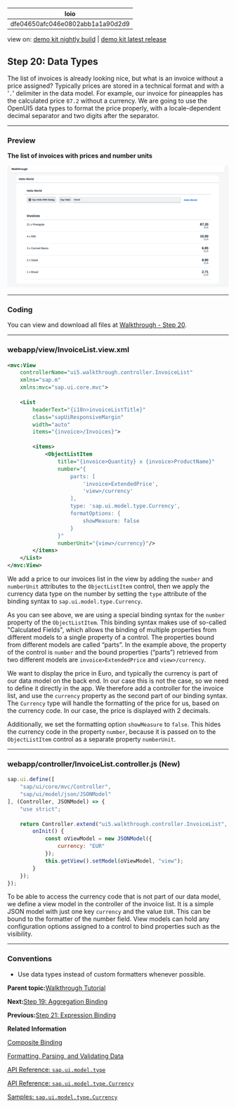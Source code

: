 <!-- loiodfe04650afc046e0802abb1a1a90d2d9 -->

| loio |
| -----|
| dfe04650afc046e0802abb1a1a90d2d9 |

<div id="loio">

view on: [demo kit nightly build](https://sdk.openui5.org/nightly/#/topic/dfe04650afc046e0802abb1a1a90d2d9) | [demo kit latest release](https://sdk.openui5.org/topic/dfe04650afc046e0802abb1a1a90d2d9)</div>

## Step 20: Data Types

The list of invoices is already looking nice, but what is an invoice without a price assigned? Typically prices are stored in a technical format and with a '`.`' delimiter in the data model. For example, our invoice for pineapples has the calculated price `87.2` without a currency. We are going to use the OpenUI5 data types to format the price properly, with a locale-dependent decimal separator and two digits after the separator.

***

### Preview

  
  
**The list of invoices with prices and number units**

![](images/loiodc9e919119564ddab78b8d0550ecfa9b_LowRes.png "The list of invoices with prices and number units")

***

<a name="loiodfe04650afc046e0802abb1a1a90d2d9__section_wqj_flk_syb"/>

### Coding

You can view and download all files at [Walkthrough - Step 20](https://sdk.openui5.org/entity/sap.m.tutorial.walkthrough/sample/sap.m.tutorial.walkthrough.20).

***

<a name="loiodfe04650afc046e0802abb1a1a90d2d9__section_xqj_flk_syb"/>

### webapp/view/InvoiceList.view.xml

```xml
<mvc:View
    controllerName="ui5.walkthrough.controller.InvoiceList"
    xmlns="sap.m"
    xmlns:mvc="sap.ui.core.mvc">

    <List
        headerText="{i18n>invoiceListTitle}"
        class="sapUiResponsiveMargin"
        width="auto"
        items="{invoice>/Invoices}">
        
        <items>
            <ObjectListItem
                title="{invoice>Quantity} x {invoice>ProductName}"
                number="{
                    parts: [
                        'invoice>ExtendedPrice',
                        'view>/currency'
                    ],
                    type: 'sap.ui.model.type.Currency',
                    formatOptions: {
                        showMeasure: false
                    }
                }"
                numberUnit="{view>/currency}"/>
        </items>
    </List>
</mvc:View>
```

We add a price to our invoices list in the view by adding the `number` and `numberUnit` attributes to the `ObjectListItem` control, then we apply the currency data type on the number by setting the `type` attribute of the binding syntax to `sap.ui.model.type.Currency`.

As you can see above, we are using a special binding syntax for the `number` property of the `ObjectListItem`. This binding syntax makes use of so-called "Calculated Fields", which allows the binding of multiple properties from different models to a single property of a control. The properties bound from different models are called “parts”. In the example above, the property of the control is `number` and the bound properties \(“parts”\) retrieved from two different models are `invoice>ExtendedPrice` and `view>/currency`.

We want to display the price in Euro, and typically the currency is part of our data model on the back end. In our case this is not the case, so we need to define it directly in the app. We therefore add a controller for the invoice list, and use the `currency` property as the second part of our binding syntax. The `Currency` type will handle the formatting of the price for us, based on the currency code. In our case, the price is displayed with 2 decimals.

Additionally, we set the formatting option `showMeasure` to `false`. This hides the currency code in the property `number`, because it is passed on to the `ObjectListItem` control as a separate property `numberUnit`.

***

### webapp/controller/InvoiceList.controller.js \(New\)

```js
sap.ui.define([
	"sap/ui/core/mvc/Controller",
	"sap/ui/model/json/JSONModel"
], (Controller, JSONModel) => {
	"use strict";

	return Controller.extend("ui5.walkthrough.controller.InvoiceList", {
		onInit() {
			const oViewModel = new JSONModel({
				currency: "EUR"
			});
			this.getView().setModel(oViewModel, "view");
		}
	});
});
```

To be able to access the currency code that is not part of our data model, we define a view model in the controller of the invoice list. It is a simple JSON model with just one key `currency` and the value `EUR`. This can be bound to the formatter of the number field. View models can hold any configuration options assigned to a control to bind properties such as the visibility.

***

### Conventions

-   Use data types instead of custom formatters whenever possible.


**Parent topic:**[Walkthrough Tutorial](Walkthrough_Tutorial_3da5f4b.md "In this tutorial we will introduce you to all major development paradigms of OpenUI5.")

**Next:**[Step 19: Aggregation Binding](Step_19_Aggregation_Binding_bf71375.md "Now that we have established a good structure for our app, it's time to add some more functionality. We start exploring more features of data binding by adding some invoice data in JSON format that we display in a list below the panel.")

**Previous:**[Step 21: Expression Binding](Step_21_Expression_Binding_c98d573.md "Sometimes the predefined types of OpenUI5 are not flexible enough and you want to do a simple calculation or formatting in the view - that is where expressions are really helpful. We use them to format our price according to the current number in the data model.")

**Related Information**  


[Composite Binding](Composite_Binding_a2fe8e7.md "Calculated fields enable the binding of multiple properties in different models to a single property of a control.")

[Formatting, Parsing, and Validating Data](Formatting_Parsing_and_Validating_Data_07e4b92.md "Data that is presented on the UI often has to be converted so that is human readable and fits to the locale of the user. On the other hand, data entered by the user has to be parsed and validated to be understood by the data source. For this purpose, you use formatters and data types.")

[API Reference: `sap.ui.model.type`](https://sdk.openui5.org/api/sap.ui.model.type)

[API Reference: `sap.ui.model.type.Currency`](https://sdk.openui5.org/api/sap.ui.model.type.Currency)

[Samples: `sap.ui.model.type.Currency` ](https://sdk.openui5.org/entity/sap.ui.model.type.Currency)

